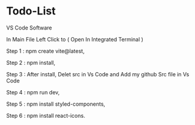 # Todo-List
VS Code Software

In Main File Left Click to ( Open In Integrated Terminal ) 

Step 1 : npm create vite@latest,

Step 2 : npm install,

Step 3 : After install, Delet src in Vs Code and Add my github Src file in Vs Code

Step 4 : npm run dev, 

Step 5 : npm install styled-components,

Step 6 : npm install react-icons. 
